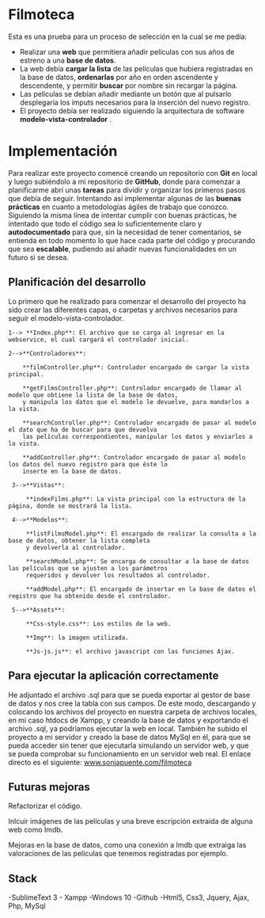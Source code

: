 # Filmoteca

Esta es una prueba para un proceso de selección en la cual se me pedía:

 - Realizar una **web** que permitiera añadir películas con sus años de estreno a una **base de datos**. 
- La web debía **cargar la lista** de las películas que hubiera registradas en la base de datos, **ordenarlas** por año en orden ascendente y descendente, y permitir **buscar** por nombre sin recargar la página.
- Las películas se debían añadir mediante un botón que al pulsarlo desplegaría los imputs necesarios para la inserción del nuevo registro.
- El proyecto debía ser realizado siguiendo la arquitectura de software **modelo-vista-controlador** .

# Implementación

Para realizar este proyecto comencé creando un repositorio con **Git** en local y luego subiéndolo a mi repositorio de **GitHub**, donde para comenzar a planificarme abrí unas **tareas** para dividir y organizar los primeros pasos que debía de seguir. Intentando así implementar algunas de las **buenas prácticas** en cuanto a metodologías ágiles de trabajo que conozco. Siguiendo la misma línea de intentar cumplir con buenas prácticas, he intentado que todo el código sea lo suficientemente claro y **autodocumentado** para que, sin la necesidad de tener comentarios, se entienda en todo momento lo que hace cada parte del código y procurando que sea **escalable**, pudiendo así añadir nuevas funcionalidades en un futuro si se desea.

## Planificación del desarrollo

Lo primero que he realizado para comenzar el desarrollo del proyecto ha sido crear las diferentes capas, o carpetas y archivos necesarios para seguir el modelo-vista-controlador. 

	1--> **Index.php**: El archivo que se carga al ingresar en la webservice, el cual cargará el controlador inicial.
		
	2-->**Controladores**:
		
	    **filmController.php**: Controlador encargado de cargar la vista principal.
	 
	    **getFilmsController.php**: Controlador encargado de llamar al modelo que obtiene la lista de la base de datos,
	    y manipula los datos que el modelo le devuelve, para mandarlos a la vista.
	 
	    **searchController.php**: Controlador encargado de pasar al modelo el dato que ha de buscar para que devuelva 
	    las películas correspondientes, manipular los datos y enviarlos a la vista.
	 
	    **addController.php**: Controlador encargado de pasar al modelo los datos del nuevo registro para que éste lo 
	    inserte en la base de datos.
	 
	 3-->**Vistas**:
		 
	     **indexFilms.php**: La vista principal con la estructura de la página, donde se mostrará la lista.
	
	 4-->**Modelos**:
		
	     **listFilmsModel.php**: El encargado de realizar la consulta a la base de datos, obtener la lista completa 
	     y devolverla al controlador.
	 
	     **searchModel.php**: Se encarga de consultar a la base de datos las películas que se ajusten a los parámetros 
	     requeridos y devolver los resultados al controlador.
	
	     **addModel.php**: El encargado de insertar en la base de datos el registro que ha obtenido desde el controlador.
	
	 5-->**Assets**:
		
	     **Css-style.css**: Los estilos de la web.
		
	     **Img**: la imagen utilizada.
		
	     **Js-js.js**: el archivo javascript con las funciones Ajax.


## Para ejecutar la aplicación correctamente

He adjuntado el archivo .sql para que se pueda exportar al gestor de base de datos y nos cree la tabla con sus campos. De este modo, descargando y colocando los archivos del proyecto en nuestra carpeta de archivos locales, en mi caso htdocs de Xampp, y creando la base de datos y exportando el archivo .sql, ya podríamos ejecutar la web en local.
También he subido el proyecto a mi servidor y creado la base de datos MySql en él, para que se pueda acceder sin tener que ejecutarla simulando un servidor web, y que se pueda comprobar su funcionamiento en un servidor web real. El enlace directo es el siguiente: www.soniapuente.com/filmoteca
	 
## Futuras mejoras

Refactorizar el código. 

Inlcuir imágenes de las películas y una breve escripción extraida de alguna web como Imdb.

Mejoras en la base de datos, como una conexión a Imdb que extraiga las valoraciones de las películas que tenemos registradas por ejemplo.

## Stack

-SublimeText 3 - Xampp -Windows 10 -Github 
-Html5, Css3, Jquery, Ajax, Php, MySql
